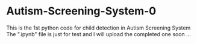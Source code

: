 # Autism-Screening-System-0
This is the 1st python code for child detection in Autism Screening System
The ".ipynb" file is just for test and I will upload the completed one soon ...
